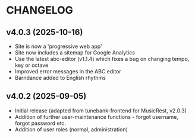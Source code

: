 # CHANGELOG

## v4.0.3 (2025-10-16)

  * Site is now a 'progressive web app'
  * Site now includes a sitemap for Google Analytics
  * Use the latest abc-editor (v1.1.4) which fixes a bug on changing tempo, key or octave 
  * Improved error messages in the ABC editor
  * Barndance added to English rhythms

## v4.0.2 (2025-09-05)

  * Initial release (adapted from tunebank-frontend for MusicRest, v2.0.3)
  * Addition of further user-maintenance functions - forgot username, forgot password etc.
  * Addition of user roles (normal, administration)